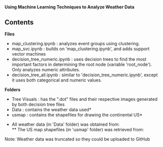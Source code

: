 #### __Using Machine Learning Techniques to Analyze Weather Data__

## __Contents__<br>
__Files__<br>
- map_clustering.ipynb : analyzes event groups using clustering.<br>
- map\_svc.ipynb : builds on 'map_clustering.ipynb', and adds support vector machines<br>
- decision\_tree_numeric.ipynb : uses decision trees to find the most important factors in determining the root node (variable 'root\_node'). Only analyzes numeric attributes.<br>
- decision\_tree\_all.ipynb : similar to 'decision\_tree_numeric.ipynb', except it uses both categorical and numeric values.<br>

__Folders__<br>
- Tree Visuals : has the ".dot" files and their respective images generated by both decision tree files<br>
- Data : contains the weather data used*<br>
- usmap : contains the shapefiles for drawing the continental US*

* All weather data (in 'Data' folder) was obtained from:<br>
** The US map shapefiles (in 'usmap' folder) was retrieved from:<br>

Note: Weather data was truncated so they could be uploaded to GitHub
